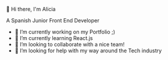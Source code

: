 👋 Hi there, I'm Alicia 

A Spanish Junior Front End Developer 

- 🔭 I’m currently working on my Portfolio ;)
- 🌱 I’m currently learning React.js
- 👯 I’m looking to collaborate with a nice team!
- 🤔 I’m looking for help with my way around the Tech industry


